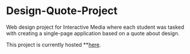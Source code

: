 # Design-Quote-Project

Web design project for Interactive Media where each student was tasked with creating a single-page application based on a quote about design.

This project is currently hosted **[here](https://auburn.edu/~res0038/design_quote/).
